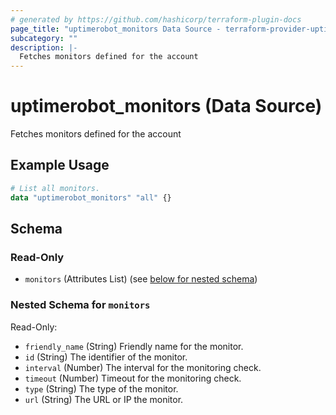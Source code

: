 ```yaml
---
# generated by https://github.com/hashicorp/terraform-plugin-docs
page_title: "uptimerobot_monitors Data Source - terraform-provider-uptimerobot"
subcategory: ""
description: |-
  Fetches monitors defined for the account
---
```


# uptimerobot_monitors (Data Source)

Fetches monitors defined for the account

## Example Usage

```terraform
# List all monitors.
data "uptimerobot_monitors" "all" {}
```

<!-- schema generated by tfplugindocs -->
## Schema

### Read-Only

- `monitors` (Attributes List) (see [below for nested schema](#nestedatt--monitors))

<a id="nestedatt--monitors"></a>
### Nested Schema for `monitors`

Read-Only:

- `friendly_name` (String) Friendly name for the monitor.
- `id` (String) The identifier of the monitor.
- `interval` (Number) The interval for the monitoring check.
- `timeout` (Number) Timeout for the monitoring check.
- `type` (String) The type of the monitor.
- `url` (String) The URL or IP the monitor.
